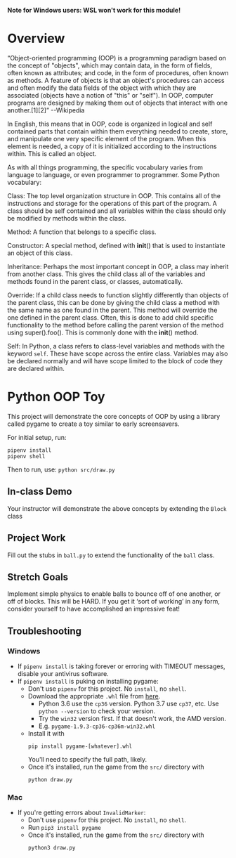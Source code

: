 **Note for Windows users: WSL won't work for this module!**

# Overview

“Object-oriented programming (OOP) is a programming paradigm based on the concept of "objects", which may contain data, in the form of fields, often known as attributes; and code, in the form of procedures, often known as methods. A feature of objects is that an object's procedures can access and often modify the data fields of the object with which they are associated (objects have a notion of "this" or "self"). In OOP, computer programs are designed by making them out of objects that interact with one another.[1][2]” --Wikipedia

In English, this means that in OOP, code is organized in logical and self contained parts that contain within them everything needed to create, store, and manipulate one very specific element of the program. When this element is needed, a copy of it is initialized according to the instructions within. This is called an object.

As with all things programming, the specific vocabulary varies from language to language, or even programmer to programmer. Some Python vocabulary:

Class: The top level organization structure in OOP. This contains all of the instructions and storage for the operations of this part of the program. A class should be self contained and all variables within the class should only be modified by methods within the class.

Method: A function that belongs to a specific class.

Constructor: A special method, defined with **init**() that is used to instantiate an object of this class.

Inheritance: Perhaps the most important concept in OOP, a class may inherit from another class. This gives the child class all of the variables and methods found in the parent class, or classes, automatically.

Override: If a child class needs to function slightly differently than objects of the parent class, this can be done by giving the child class a method with the same name as one found in the parent. This method will override the one defined in the parent class. Often, this is done to add child specific functionality to the method before calling the parent version of the method using super().foo(). This is commonly done with the **init**() method.

Self: In Python, a class refers to class-level variables and methods with the keyword `self`. These have scope across the entire class. Variables may also be declared normally and will have scope limited to the block of code they are declared within.

# Python OOP Toy

This project will demonstrate the core concepts of OOP by using a library called pygame to create a toy similar to early screensavers.

For initial setup, run:

```
pipenv install
pipenv shell
```

Then to run, use: `python src/draw.py`

## In-class Demo

Your instructor will demonstrate the above concepts by extending the `Block` class

## Project Work

Fill out the stubs in `ball.py` to extend the functionality of the `ball` class.

## Stretch Goals

Implement simple physics to enable balls to bounce off of one another, or off of blocks. This will be HARD. If you get it ‘sort of working’ in any form, consider yourself to have accomplished an impressive feat!

## Troubleshooting

### Windows

- If `pipenv install` is taking forever or erroring with TIMEOUT messages, disable your antivirus software.
- If `pipenv install` is puking on installing pygame:
  - Don't use `pipenv` for this project. No `install`, no `shell`.
  - Download the appropriate `.whl` file from [here](https://www.lfd.uci.edu/~gohlke/pythonlibs/#pygame).
    - Python 3.6 use the `cp36` version. Python 3.7 use `cp37`, etc. Use `python --version` to check your version.
    - Try the `win32` version first. If that doesn't work, the AMD version.
    - E.g. `pygame‑1.9.3‑cp36‑cp36m‑win32.whl`
  - Install it with
    ```
    pip install pygame-[whatever].whl
    ```
    You'll need to specify the full path, likely.
  - Once it's installed, run the game from the `src/` directory with
    ```
    python draw.py
    ```

### Mac

- If you're getting errors about `InvalidMarker`:
  - Don't use `pipenv` for this project. No `install`, no `shell`.
  - Run `pip3 install pygame`
  - Once it's installed, run the game from the `src/` directory with
    ```
    python3 draw.py
    ```
